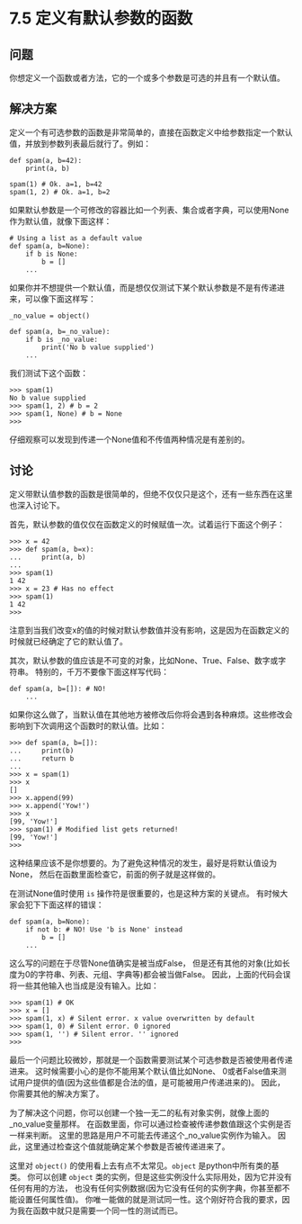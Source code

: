 

# 7.5 定义有默认参数的函数

## 问题

你想定义一个函数或者方法，它的一个或多个参数是可选的并且有一个默认值。

## 解决方案

定义一个有可选参数的函数是非常简单的，直接在函数定义中给参数指定一个默认值，并放到参数列表最后就行了。例如：

    
    
    def spam(a, b=42):
        print(a, b)
    
    spam(1) # Ok. a=1, b=42
    spam(1, 2) # Ok. a=1, b=2
    

如果默认参数是一个可修改的容器比如一个列表、集合或者字典，可以使用None作为默认值，就像下面这样：

    
    
    # Using a list as a default value
    def spam(a, b=None):
        if b is None:
            b = []
        ...
    

如果你并不想提供一个默认值，而是想仅仅测试下某个默认参数是不是有传递进来，可以像下面这样写：

    
    
    _no_value = object()
    
    def spam(a, b=_no_value):
        if b is _no_value:
            print('No b value supplied')
        ...
    

我们测试下这个函数：

    
    
    >>> spam(1)
    No b value supplied
    >>> spam(1, 2) # b = 2
    >>> spam(1, None) # b = None
    >>>
    

仔细观察可以发现到传递一个None值和不传值两种情况是有差别的。

## 讨论

定义带默认值参数的函数是很简单的，但绝不仅仅只是这个，还有一些东西在这里也深入讨论下。

首先，默认参数的值仅仅在函数定义的时候赋值一次。试着运行下面这个例子：

    
    
    >>> x = 42
    >>> def spam(a, b=x):
    ...     print(a, b)
    ...
    >>> spam(1)
    1 42
    >>> x = 23 # Has no effect
    >>> spam(1)
    1 42
    >>>
    

注意到当我们改变x的值的时候对默认参数值并没有影响，这是因为在函数定义的时候就已经确定了它的默认值了。

其次，默认参数的值应该是不可变的对象，比如None、True、False、数字或字符串。 特别的，千万不要像下面这样写代码：

    
    
    def spam(a, b=[]): # NO!
        ...
    

如果你这么做了，当默认值在其他地方被修改后你将会遇到各种麻烦。这些修改会影响到下次调用这个函数时的默认值。比如：

    
    
    >>> def spam(a, b=[]):
    ...     print(b)
    ...     return b
    ...
    >>> x = spam(1)
    >>> x
    []
    >>> x.append(99)
    >>> x.append('Yow!')
    >>> x
    [99, 'Yow!']
    >>> spam(1) # Modified list gets returned!
    [99, 'Yow!']
    >>>
    

这种结果应该不是你想要的。为了避免这种情况的发生，最好是将默认值设为None， 然后在函数里面检查它，前面的例子就是这样做的。

在测试None值时使用 `is` 操作符是很重要的，也是这种方案的关键点。 有时候大家会犯下下面这样的错误：

    
    
    def spam(a, b=None):
        if not b: # NO! Use 'b is None' instead
            b = []
        ...
    

这么写的问题在于尽管None值确实是被当成False， 但是还有其他的对象(比如长度为0的字符串、列表、元组、字典等)都会被当做False。
因此，上面的代码会误将一些其他输入也当成是没有输入。比如：

    
    
    >>> spam(1) # OK
    >>> x = []
    >>> spam(1, x) # Silent error. x value overwritten by default
    >>> spam(1, 0) # Silent error. 0 ignored
    >>> spam(1, '') # Silent error. '' ignored
    >>>
    

最后一个问题比较微妙，那就是一个函数需要测试某个可选参数是否被使用者传递进来。 这时候需要小心的是你不能用某个默认值比如None、
0或者False值来测试用户提供的值(因为这些值都是合法的值，是可能被用户传递进来的)。 因此，你需要其他的解决方案了。

为了解决这个问题，你可以创建一个独一无二的私有对象实例，就像上面的_no_value变量那样。
在函数里面，你可以通过检查被传递参数值跟这个实例是否一样来判断。 这里的思路是用户不可能去传递这个_no_value实例作为输入。
因此，这里通过检查这个值就能确定某个参数是否被传递进来了。

这里对 `object()` 的使用看上去有点不太常见。`object` 是python中所有类的基类。 你可以创建 `object`
类的实例，但是这些实例没什么实际用处，因为它并没有任何有用的方法， 也没有任何实例数据(因为它没有任何的实例字典，你甚至都不能设置任何属性值)。
你唯一能做的就是测试同一性。这个刚好符合我的要求，因为我在函数中就只是需要一个同一性的测试而已。

